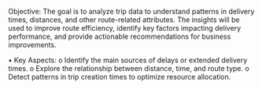 Objective: The goal is to analyze trip data to understand patterns in delivery times, distances, 
and other route-related attributes. The insights will be used to improve route efficiency, 
identify key factors impacting delivery performance, and provide actionable 
recommendations for business improvements. 



• Key Aspects: 
o Identify the main sources of delays or extended delivery times. 
o Explore the relationship between distance, time, and route type. 
o Detect patterns in trip creation times to optimize resource allocation.
